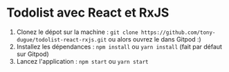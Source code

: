 # Todolist avec React et RxJS

1. Clonez le dépot sur la machine : `git clone https://github.com/tony-dugue/todolist-react-rxjs.git` ou alors ouvrez le dans Gitpod :)
2. Installez les dépendances : `npm install` ou `yarn install` (fait par défaut sur Gitpod)
3. Lancez l'application : `npm start` ou `yarn start`
